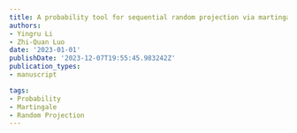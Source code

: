 ```yaml
---
title: A probability tool for sequential random projection via martingale analysis
authors:
- Yingru Li
- Zhi-Quan Luo
date: '2023-01-01'
publishDate: '2023-12-07T19:55:45.983242Z'
publication_types:
- manuscript

tags:
- Probability
- Martingale
- Random Projection
---
```

